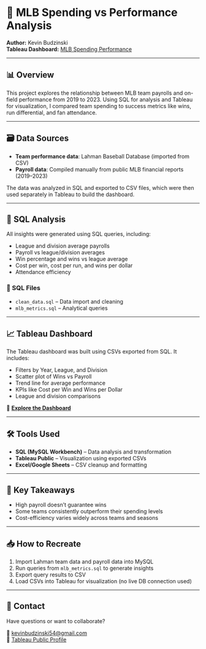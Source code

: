 # 💸 MLB Spending vs Performance Analysis

**Author:** Kevin Budzinski  
**Tableau Dashboard:** [MLB Spending Performance](https://public.tableau.com/app/profile/kevin.budzinski/viz/mlbworkbook/MLBSpendingPerformance)

---

## 📊 Overview

This project explores the relationship between MLB team payrolls and on-field performance from 2019 to 2023. Using SQL for analysis and Tableau for visualization, I compared team spending to success metrics like wins, run differential, and fan attendance.

---

## 🗃️ Data Sources

- **Team performance data**: Lahman Baseball Database (imported from CSV)
- **Payroll data**: Compiled manually from public MLB financial reports (2019–2023)

The data was analyzed in SQL and exported to CSV files, which were then used separately in Tableau to build the dashboard.

---

## 🧮 SQL Analysis

All insights were generated using SQL queries, including:

- League and division average payrolls  
- Payroll vs league/division averages  
- Win percentage and wins vs league average  
- Cost per win, cost per run, and wins per dollar  
- Attendance efficiency

### 📂 SQL Files

- `clean_data.sql` – Data import and cleaning  
- `mlb_metrics.sql` – Analytical queries

---

## 📈 Tableau Dashboard

The Tableau dashboard was built using CSVs exported from SQL. It includes:

- Filters by Year, League, and Division  
- Scatter plot of Wins vs Payroll  
- Trend line for average performance  
- KPIs like Cost per Win and Wins per Dollar  
- League and division comparisons

🔗 [**Explore the Dashboard**](https://public.tableau.com/app/profile/kevin.budzinski/viz/mlbworkbook/MLBSpendingPerformance)

---

## 🛠️ Tools Used

- **SQL (MySQL Workbench)** – Data analysis and transformation  
- **Tableau Public** – Visualization using exported CSVs  
- **Excel/Google Sheets** – CSV cleanup and formatting

---

## 📌 Key Takeaways

- High payroll doesn’t guarantee wins  
- Some teams consistently outperform their spending levels  
- Cost-efficiency varies widely across teams and seasons

---

## 📥 How to Recreate

1. Import Lahman team data and payroll data into MySQL  
2. Run queries from `mlb_metrics.sql` to generate insights  
3. Export query results to CSV  
4. Load CSVs into Tableau for visualization (no live DB connection used)

---

## 📧 Contact

Have questions or want to collaborate?

📧 kevinbudzinski54@gmail.com  
🔗 [Tableau Public Profile](https://public.tableau.com/app/profile/kevin.budzinski)

